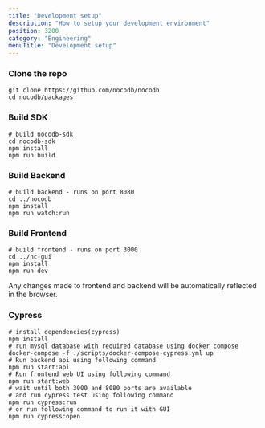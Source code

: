 ```yaml
---
title: "Development setup"
description: "How to setup your development environment"
position: 3200
category: "Engineering"
menuTitle: "Development setup"
---
```


### Clone the repo
```
git clone https://github.com/nocodb/nocodb
cd nocodb/packages
```

### Build SDK
```
# build nocodb-sdk
cd nocodb-sdk
npm install
npm run build
```

### Build Backend
```
# build backend - runs on port 8080
cd ../nocodb
npm install
npm run watch:run
```

### Build Frontend
```
# build frontend - runs on port 3000
cd ../nc-gui
npm install
npm run dev 
```

Any changes made to frontend and backend will be automatically reflected in the browser.

### Cypress

```shell
# install dependencies(cypress)
npm install
# run mysql database with required database using docker compose
docker-compose -f ./scripts/docker-compose-cypress.yml up
# Run backend api using following command
npm run start:api
# Run frontend web UI using following command
npm run start:web
# wait until both 3000 and 8080 ports are available
# and run cypress test using following command
npm run cypress:run
# or run following command to run it with GUI
npm run cypress:open
```